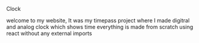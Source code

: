 Clock

welcome to my website, It was my timepass project where I made digitral and analog clock which shows time 
everything is made from scratch using react without any external imports
